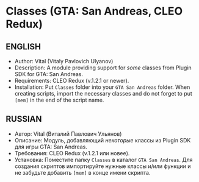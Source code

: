# Classes (GTA: San Andreas, CLEO Redux)
## ENGLISH
* Author: Vital (Vitaly Pavlovich Ulyanov)
* Description: A module providing support for *some* classes from Plugin SDK for GTA: San Andreas.
* Requirements: CLEO Redux (v.1.2.1 or newer).
* Installation: Put `Classes` folder into your `GTA San Andreas` folder. When creating scripts, import the necessary classes and do not forget to put `[mem]` in the end of the script name.

## RUSSIAN
* Автор: Vital (Виталий Павлович Ульянов)
* Описание: Модуль, добавляющий *некоторые* классы из Plugin SDK для игры GTA: San Andreas.
* Требования: CLEO Redux (v.1.2.1 или новее).
* Установка: Поместите папку `Classes` в каталог `GTA San Andreas`. Для создания скриптов импортируйте нужные классы и/или функции и не забудьте добавить `[mem]` в конце имени скрипта.